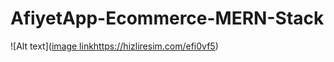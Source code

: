 # AfiyetApp-Ecommerce-MERN-Stack

![Alt text]([image link](https://hizliresim.com/efi0vf5)https://hizliresim.com/efi0vf5)
